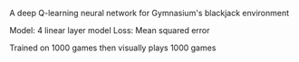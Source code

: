 A deep Q-learning neural network for Gymnasium's blackjack environment

Model: 4 linear layer model
Loss: Mean squared error

Trained on 1000 games then visually plays 1000 games
